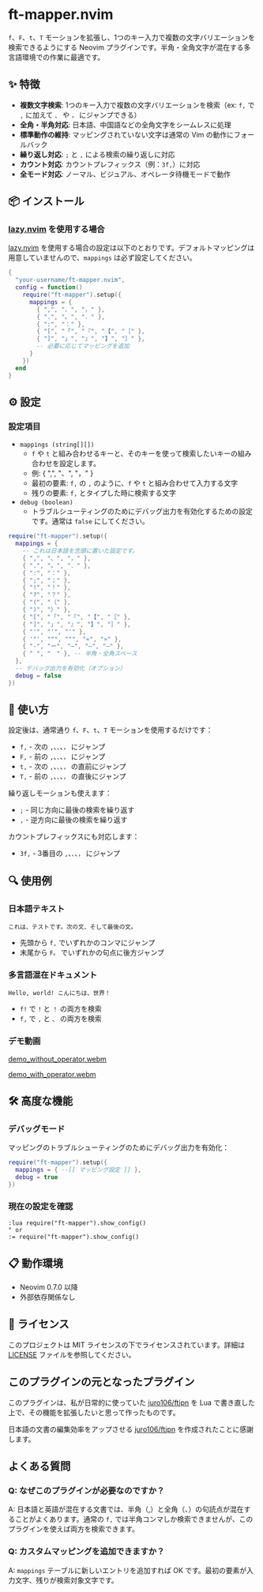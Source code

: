 # ft-mapper.nvim

`f`、`F`、`t`、`T` モーションを拡張し、1つのキー入力で複数の文字バリエーションを検索できるようにする Neovim プラグインです。半角・全角文字が混在する多言語環境での作業に最適です。

## ✨ 特徴

- **複数文字検索**: 1つのキー入力で複数の文字バリエーションを検索（ex: `f,` で `,` に加えて `、` や `，` にジャンプできる）
- **全角・半角対応**: 日本語、中国語などの全角文字をシームレスに処理
- **標準動作の維持**: マッピングされていない文字は通常の Vim の動作にフォールバック
- **繰り返し対応**: `;` と `,` による検索の繰り返しに対応
- **カウント対応**: カウントプレフィックス（例：`3f,`）に対応
- **全モード対応**: ノーマル、ビジュアル、オペレータ待機モードで動作

## 📦 インストール

### [lazy.nvim](https://github.com/folke/lazy.nvim) を使用する場合

[lazy.nvim](https://github.com/folke/lazy.nvim) を使用する場合の設定は以下のとおりです。デフォルトマッピングは用意していませんので、`mappings` は必ず設定してください。 

```lua
{
  "your-username/ft-mapper.nvim",
  config = function()
    require("ft-mapper").setup({
      mappings = {
        { ",", "、", "，" },
        { ".", "。", "．" },
        { ":", "：" },
        { "[", "「", "『", "【", "［" },
        { "]", "」", "』", "】", "］" },
        -- 必要に応じてマッピングを追加
      }
    })
  end
}
```

## ⚙️ 設定

### 設定項目

- `mappings (string[][])`
    - `f` や `t` と組み合わせるキーと、そのキーを使って検索したいキーの組み合わせを設定します。
    - 例: { ",", "、", "，" }
    - 最初の要素: `f,` の `,` のように、`f` や `t` と組み合わせて入力する文字
    - 残りの要素: `f,` とタイプした時に検索する文字
- `debug (boolean)`
    - トラブルシューティングのためにデバッグ出力を有効化するための設定です。通常は `false` にしてください。

```lua
require("ft-mapper").setup({
  mappings = {
    -- これは日本語を念頭に置いた設定です。
    { ",", "、", "，" },
    { ".", "。", "．" },
    { ":", "：" },
    { ";", "；" },
    { "!", "！" },
    { "?", "？" },
    { "(", "（" },
    { ")", "）" },
    { "[", "「", "『", "【", "［" },
    { "]", "」", "』", "】", "］" },
    { "'", "'", "'" },
    { '"', """, """, "«", "»" },
    { "-", "ー", "―", "—", "–" },
    { " ", "　" }, -- 半角・全角スペース
  },
  -- デバッグ出力を有効化（オプション）
  debug = false
})
```

## 🚀 使い方

設定後は、通常通り `f`、`F`、`t`、`T` モーションを使用するだけです：

- `f,` - 次の `,`、`、`、`，` にジャンプ
- `F,` - 前の `,`、`、`、`，` にジャンプ
- `t,` - 次の `,`、`、`、`，` の直前にジャンプ
- `T,` - 前の `,`、`、`、`，` の直後にジャンプ

繰り返しモーションも使えます：
- `;` - 同じ方向に最後の検索を繰り返す
- `,` - 逆方向に最後の検索を繰り返す

カウントプレフィックスにも対応します：
- `3f,` - 3番目の `,`、`、`、`，` にジャンプ

## 🔍 使用例

### 日本語テキスト
```
これは、テストです。次の文、そして最後の文。
```
- 先頭から `f,` でいずれかのコンマにジャンプ
- 末尾から `F。` でいずれかの句点に後方ジャンプ

### 多言語混在ドキュメント
```
Hello, world! こんにちは、世界！
```
- `f!` で `!` と `！` の両方を検索
- `f,` で `,` と `、` の両方を検索

### デモ動画

[demo_without_operator.webm](https://github.com/s-show/ft-mapper.nvim/raw/refs/heads/main/demo/demo_without_operator.webm)

[demo_with_operator.webm](https://github.com/s-show/ft-mapper.nvim/raw/refs/heads/main/demo/demo_with_operator.webm)

## 🛠️ 高度な機能

### デバッグモード

マッピングのトラブルシューティングのためにデバッグ出力を有効化：

```lua
require("ft-mapper").setup({
  mappings = { --[[ マッピング設定 ]] },
  debug = true
})
```

### 現在の設定を確認

```vim
:lua require("ft-mapper").show_config()
" or
:= require("ft-mapper").show_config()
```

## 📋 動作環境

- Neovim 0.7.0 以降
- 外部依存関係なし

## 📄 ライセンス

このプロジェクトは MIT ライセンスの下でライセンスされています。詳細は [LICENSE](LICENSE) ファイルを参照してください。

## このプラグインの元となったプラグイン

このプラグインは、私が日常的に使っていた [juro106/ftjpn](https://github.com/juro106/ftjpn) を Lua で書き直した上で、その機能を拡張したいと思って作ったものです。

日本語の文書の編集効率をアップさせる [juro106/ftjpn](https://github.com/juro106/ftjpn) を作成されたことに感謝します。

## よくある質問

### Q: なぜこのプラグインが必要なのですか？

A: 日本語と英語が混在する文書では、半角（,）と全角（、）の句読点が混在することがよくあります。通常の `f,` では半角コンマしか検索できませんが、このプラグインを使えば両方を検索できます。

### Q: カスタムマッピングを追加できますか？

A: `mappings` テーブルに新しいエントリを追加すれば OK です。最初の要素が入力文字、残りが検索対象文字です。
